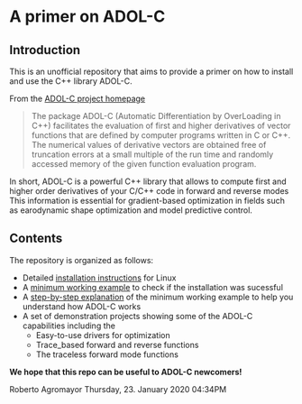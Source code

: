 # A primer on ADOL-C


## Introduction

This is an unofficial repository that aims to provide a primer on how to install and use the C++ library ADOL-C.

 From the [ADOL-C project homepage](https://projects.coin-or.org/ADOL-C)

> The package ADOL-C (Automatic Differentiation by OverLoading in C++) facilitates the evaluation of first and higher derivatives of vector functions that are defined by computer programs written in C or C++.
The numerical values of derivative vectors are obtained free of truncation errors at a small multiple of the run time and randomly accessed memory of the given function evaluation program.

In short, ADOL-C is a powerful C++ library that allows to compute first and higher order derivatives of your C/C++ code in forward and reverse modes This information is essential for gradient-based optimization in fields such as earodynamic shape optimization and model predictive control.

## Contents

The repository is organized as follows:

- Detailed [installation instructions](./adolc_installation) for Linux
- A [minimum working example](./adolc_minimum_working_example.md) to check if the installation was sucessful
- A [step-by-step explanation](./adolc_minimum_working_example_explanation.md) of the minimum working example to help you understand how ADOL-C works
- A set of demonstration projects showing some of the ADOL-C capabilities including the
	- Easy-to-use drivers for optimization
	- Trace_based forward and reverse functions
	- The traceless forward mode functions
	
	



**We hope that this repo can be useful to ADOL-C newcomers!**

Roberto Agromayor
Thursday, 23. January 2020 04:34PM 
